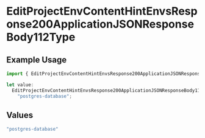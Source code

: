 # EditProjectEnvContentHintEnvsResponse200ApplicationJSONResponseBody112Type

## Example Usage

```typescript
import { EditProjectEnvContentHintEnvsResponse200ApplicationJSONResponseBody112Type } from "@vercel/sdk/models/operations";

let value:
  EditProjectEnvContentHintEnvsResponse200ApplicationJSONResponseBody112Type =
    "postgres-database";
```

## Values

```typescript
"postgres-database"
```